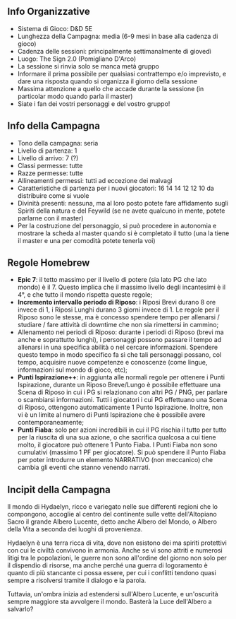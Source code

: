 ## Info Organizzative
- Sistema di Gioco: D&D 5E
- Lunghezza della Campagna: media (6-9 mesi in base alla cadenza di gioco)
- Cadenza delle sessioni: principalmente settimanalmente di giovedì
- Luogo: The Sign 2.0 (Pomigliano D'Arco)
- La sessione si rinvia solo se manca metà gruppo
- Informare il prima possibile per qualsiasi contrattempo e/o imprevisto, e dare una risposta quando si organizza il giorno della sessione
- Massima attenzione a quello che accade durante la sessione (in particolar modo quando parla il master)
- Siate i fan dei vostri personaggi e del vostro gruppo!

## Info della Campagna
- Tono della campagna: seria
- Livello di partenza: 1
- Livello di arrivo: 7 (?)
- Classi permesse: tutte
- Razze permesse: tutte
- Allineamenti permessi: tutti ad eccezione dei malvagi
- Caratteristiche di partenza per i nuovi giocatori: 16 14 14 12 12 10 da distribuire come si vuole
- Divinità presenti: nessuna, ma al loro posto potete fare affidamento sugli Spiriti della natura e del Feywild (se ne avete qualcuno in mente, potete parlarne con il master)
- Per la costruzione del personaggio, si può procedere in autonomia e mostrare la scheda al master quando si è completato il tutto (una la tiene il master e una per comodità potete tenerla voi)


## Regole Homebrew
- **Epic 7**: il tetto massimo per il livello di potere (sia lato PG che lato mondo) è il 7. Questo implica che il massimo livello degli incantesimi è il 4°, e che tutto il mondo rispetta queste regole;
- **Incremento intervallo periodo di Riposo**: i Riposi Brevi durano 8 ore invece di 1, i Riposi Lunghi durano 3 giorni invece di 1. Le regole per il Riposo sono le stesse, ma è concesso spendere tempo per allenarsi / studiare / fare attività di downtime che non sia rimettersi in cammino;
- Allenamento nei periodi di Riposo: durante i periodi di Riposo (brevi ma anche e soprattutto lunghi), i personaggi possono passare il tempo ad allenarsi in una specifica abilità o nel cercare informazioni. Spendere questo tempo in modo specifico fa sì che tali personaggi possano, col tempo, acquisire nuove competenze e conoscenze (come lingue, informazioni sul mondo di gioco, etc);
- **Punti Ispirazione++**: in aggiunta alle normali regole per ottenere i Punti Ispirazione, durante un Riposo Breve/Lungo è possibile effettuare una Scena di Riposo in cui i PG si relazionano con altri PG / PNG, per parlare o scambiarsi informazioni. Tutti i giocatori i cui PG effettuano una Scena di Riposo, ottengono automaticamente 1 Punto Ispirazione. Inoltre, non vi è un limite al numero di Punti Ispirazione che è possibile avere contemporaneamente;
- **Punti Fiaba**: solo per azioni incredibili in cui il PG rischia il tutto per tutto per la riuscita di una sua azione, o che sacrifica qualcosa a cui tiene molto, il giocatore può ottenere 1 Punto Fiaba. I Punti Fiaba non sono cumulativi (massimo 1 PF per giocatore). Si può spendere il Punto Fiaba per poter introdurre un elemento NARRATIVO (non meccanico) che cambia gli eventi che stanno venendo narrati.

## Incipit della Campagna
Il mondo di Hydaelyn, ricco e variegato nelle sue differenti regioni che lo compongono, accoglie al centro del continente sulle vette dell'Altopiano Sacro il grande Albero Lucente, detto anche Albero del Mondo, o Albero della Vita a seconda dei luoghi di provenienza.

Hydaelyn è una terra ricca di vita, dove non esistono dei ma spiriti protettivi con cui le civiltà convivono in armonia. Anche se vi sono attriti e numerosi litigi tra le popolazioni, le guerre non sono all'ordine del giorno non solo per il dispendio di risorse, ma anche perché una guerra di logoramento è quanto di più stancante ci possa essere, per cui i conflitti tendono quasi sempre a risolversi tramite il dialogo e la parola.

Tuttavia, un'ombra inizia ad estendersi sull'Albero Lucente, e un'oscurità sempre maggiore sta avvolgere il mondo. Basterà la Luce dell'Albero a salvarlo?
